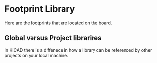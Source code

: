 # Footprint Library

Here are the footprints that are located on the board.

## Global versus Project librarires

In KiCAD there is a diffenece in how a library can be referenced by other projects on your local machine.